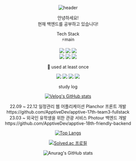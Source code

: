 
<div align = "center">
  
  ![header](https://capsule-render.vercel.app/api?type=cylinder&color=000000&height=150&section=header&text=Hello!%20I'm%20MinWook&fontColor=ffffff&fontSize=60&animation=fadeIn&fontAlignY=55)
  <p>
  안녕하세요! <br>
  현재 백엔드를 공부하고 있습니다! <br>
  </p>
  
  Tech Stack <br>
  ⚡main <br>
  <p>
    <img src="https://img.shields.io/badge/Java-007396?style=flat-square&logo=Java&logoColor=white"/>
    <img src="https://img.shields.io/badge/Spring-6DB33F?style=flat-square&logo=Spring&logoColor=white"/>
    <img src="https://img.shields.io/badge/SpringBoot-6DB33F?style=flat-square&logo=Spring Boot&logoColor=white"/>
    <br>
    <img src="https://img.shields.io/badge/C++-00599C?style=flat-square&logo=C++&logoColor=white"/>
    <img src="https://img.shields.io/badge/node.js-339933?style=flat-square&logo=node.js&logoColor=white"/>
    <img src="https://img.shields.io/badge/javascript-F7DF1E?style=flat-square&logo=javascript&logoColor=white"/>
  </p>

  🌱 used at least once
  <p>
    <img src="https://img.shields.io/badge/React-61DAFB?style=flat-square&logo=React&logoColor=white"/>
    <img src="https://img.shields.io/badge/python-3776AB?style=flat-square&logo=python&logoColor=white"/>
    <img src="https://img.shields.io/badge/EC2-FF9900?style=flat-square&logo=amazonec2&logoColor=white"/>
    <img src="https://img.shields.io/badge/RDS-527FFF?style=flat-square&logo=amazonrds&logoColor=white"/>
  </p>
  study log <br>
  
  [![Velog's GitHub stats](https://velog-readme-stats.vercel.app/api/badge?name=icnwpe)](https://velog.io/@icnwpe) 
  
  <p>
    22.09 ~ 22.12 일정관리 웹 어플리케이션 Planchor 프론트 개발<br>
    https://github.com/ApptiveDev/apptive-17th-team3-fullstack <br>
    23.03 ~ 외국인 유학생을 위한 관광 서비스 Photour 백엔드 개발 <br>
    https://github.com/ApptiveDev/apptive-18th-friendly-backend
  </p>
  
  [![Top Langs](https://github-readme-stats.vercel.app/api/top-langs/?username=k-kmw&layout=compact)](https://github.com/anuraghazra/github-readme-stats)
  
  [![Solved.ac
프로필](http://mazassumnida.wtf/api/v2/generate_badge?boj=kmw)](https://solved.ac/kmw)
  
  ![Anurag's GitHub stats](https://github-readme-stats.vercel.app/api?username=k-kmw&show_icons=true&theme=radical)
  
</div>



<!--
### Hi there 👋
**k-kmw/k-kmw** is a ✨ _special_ ✨ repository because its `README.md` (this file) appears on your GitHub profile.

Here are some ideas to get you started:
- 🔭 I’m currently working on ...
- 🌱 I’m currently learning ...
- 👯 I’m looking to collaborate on ...
- 🤔 I’m looking for help with ...
- 💬 Ask me about ...
- 📫 How to reach me: ...
- 😄 Pronouns: ...
- ⚡ Fun fact: ...
-->
